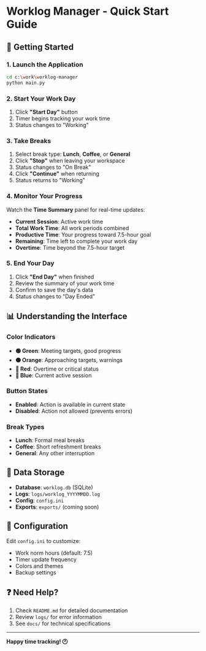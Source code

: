# Worklog Manager - Quick Start Guide

## 🚀 Getting Started

### 1. Launch the Application
```bash
cd c:\work\worklog-manager
python main.py
```

### 2. Start Your Work Day
1. Click **"Start Day"** button
2. Timer begins tracking your work time
3. Status changes to "Working"

### 3. Take Breaks
1. Select break type: **Lunch**, **Coffee**, or **General**
2. Click **"Stop"** when leaving your workspace
3. Status changes to "On Break"
4. Click **"Continue"** when returning
5. Status returns to "Working"

### 4. Monitor Your Progress
Watch the **Time Summary** panel for real-time updates:
- **Current Session**: Active work time
- **Total Work Time**: All work periods combined
- **Productive Time**: Your progress toward 7.5-hour goal
- **Remaining**: Time left to complete your work day
- **Overtime**: Time beyond the 7.5-hour target

### 5. End Your Day
1. Click **"End Day"** when finished
2. Review the summary of your work time
3. Confirm to save the day's data
4. Status changes to "Day Ended"

## 📊 Understanding the Interface

### Color Indicators
- **🟢 Green**: Meeting targets, good progress
- **🟠 Orange**: Approaching targets, warnings  
- **🔴 Red**: Overtime or critical status
- **🔵 Blue**: Current active session

### Button States
- **Enabled**: Action is available in current state
- **Disabled**: Action not allowed (prevents errors)

### Break Types
- **Lunch**: Formal meal breaks
- **Coffee**: Short refreshment breaks
- **General**: Any other interruption

## 💾 Data Storage

- **Database**: `worklog.db` (SQLite)
- **Logs**: `logs/worklog_YYYYMMDD.log`
- **Config**: `config.ini`
- **Exports**: `exports/` (coming soon)

## 🔧 Configuration

Edit `config.ini` to customize:
- Work norm hours (default: 7.5)
- Timer update frequency
- Colors and themes
- Backup settings

## ❓ Need Help?

1. Check `README.md` for detailed documentation
2. Review `logs/` for error information
3. See `docs/` for technical specifications

---

**Happy time tracking! 🕐**